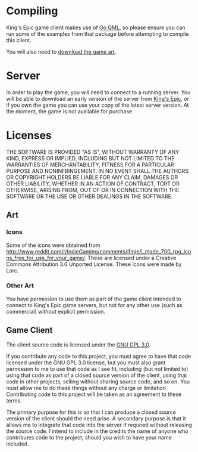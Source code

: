 # Compiling

King's Epic game client makes use of [Go QML](https://github.com/go-qml/qml), so please ensure you can run some of the examples from that package before attempting to compile this client.

You will also need to [download the game art](http://kings-epic.com/downloads/art.zip).

# Server

In order to play the game, you will need to connect to a running server.  You will be able to download an early version of the server from [King's Epic](http://kings-epic.com), or if you own the game you can use your copy of the latest server version.  At the moment, the game is not available for purchase.

# Licenses

THE SOFTWARE IS PROVIDED "AS IS", WITHOUT WARRANTY OF ANY KIND, EXPRESS OR IMPLIED, INCLUDING BUT NOT LIMITED TO THE WARRANTIES OF MERCHANTABILITY, FITNESS FOR A PARTICULAR PURPOSE AND NONINFRINGEMENT. IN NO EVENT SHALL THE AUTHORS OR COPYRIGHT HOLDERS BE LIABLE FOR ANY CLAIM, DAMAGES OR OTHER LIABILITY, WHETHER IN AN ACTION OF CONTRACT, TORT OR OTHERWISE, ARISING FROM, OUT OF OR IN CONNECTION WITH THE SOFTWARE OR THE USE OR OTHER DEALINGS IN THE SOFTWARE.

## Art

### Icons

Some of the icons were obtained from http://www.reddit.com/r/IndieGaming/comments/ifmie/i_made_700_rpg_icons_free_for_use_for_your_game/.  These are licensed under a Creative Commons Attribution 3.0 Unported License.  These icons were made by Lorc.

### Other Art

You have permission to use them as part of the game client intended to connect to King's Epic game servers, but not for any other use (such as commercial) without explicit permission.

## Game Client

The client source code is licensed under the [GNU GPL 3.0](https://www.gnu.org/copyleft/gpl.html).

If you contribute any code to this project, you must agree to have that code licensed under the GNU GPL 3.0 license, but you must also grant permission to me to use that code as I see fit, including (but not limited to) using that code as part of a closed source version of the client, using that code in other projects, selling without sharing source code, and so on.  You must allow me to do these things without any charge or limitation.  Contributing code to this project will be taken as an agreement to these terms.

The primary purpose for this is so that I can produce a closed source version of the client should the need arise.  A secondary purpose is that it allows me to integrate that code into the server if required without releasing the source code.  I intend to include in the credits the name of anyone who contributes code to the project, should you wish to have your name included.